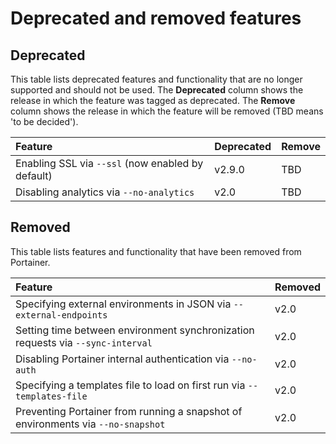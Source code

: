 # Deprecated and removed features

## Deprecated

This table lists deprecated features and functionality that are no longer supported and should not be used. The **Deprecated** column shows the release in which the feature was tagged as deprecated. The **Remove** column shows the release in which the feature will be removed \(TBD means 'to be decided'\).

| Feature | Deprecated | Remove |
| :--- | :--- | :--- |
| Enabling SSL via `--ssl` \(now enabled by default\) | v2.9.0 | TBD |
| Disabling analytics via `--no-analytics` | v2.0 | TBD |

## Removed

This table lists features and functionality that have been removed from Portainer.

| Feature | Removed |
| :--- | :--- |
| Specifying external environments in JSON via `--external-endpoints` | v2.0 |
| Setting time between environment synchronization requests via `--sync-interval` | v2.0 |
| Disabling Portainer internal authentication via `--no-auth` | v2.0 |
| Specifying a templates file to load on first run via `--templates-file` | v2.0 |
| Preventing Portainer from running a snapshot of environments via `--no-snapshot` | v2.0 |

